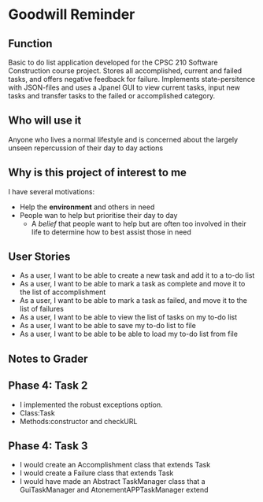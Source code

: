 # Goodwill Reminder

## Function
Basic to do list application developed for the CPSC 210 Software Construction course project. Stores all accomplished, current and failed tasks, and offers negative feedback for failure. Implements state-persitence with JSON-files and uses a Jpanel GUI to view current tasks, input new tasks and transfer tasks to the failed or accomplished category.

## Who will use it

Anyone who lives a normal lifestyle and is concerned about the largely unseen repercussion of their day to day actions

## Why is this project of interest to me

I have several motivations:
- Help the **environment** and others in need
- People wan to help but prioritise their day to day
    - A *belief* that people want to help but are often too involved in their life to determine how to best assist those 
    in need

## User Stories

- As a user, I want to be able to create a new task and add it to a to-do list
- As a user, I want to be able to mark a task as complete and move it to the list of accomplishment
- As a user, I want to be able to mark a task as failed, and move it to the list of failures
- As a user, I want to be able to view the list of tasks on my to-do list
- As a user, I want to be able to save my to-do list to file
- As a user, I want to be able to be able to load my to-do list from file 

## Notes to Grader

## Phase 4: Task 2
- I implemented the robust exceptions option. 
- Class:Task 
- Methods:constructor and checkURL

## Phase 4: Task 3
- I would create an Accomplishment class that extends Task
- I would create a Failure class that extends Task
- I would have made an Abstract TaskManager class that a GuiTaskManager and AtonementAPPTaskManager extend
